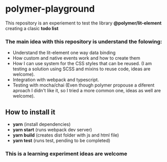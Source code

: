 # polymer-playground
This repository is an experiement to test the library **@polymer/lit-element** creating a clasic **todo list**


### The main idea with this repository is understand the folowing:
* Understand the lit-element one way data binding
* How custom and native events work and how to create them
* How I can use system for the CSS styles that can be reused. (I am testing a solution using SCSS and mixins to reuse code, ideas are welcome).
* Integration with webpack and typescript.
* Testing with mocha/chai (Even though polymer propouse a diferent aproach I didn't like it, so I tried a more common one, ideas as well are welcome).

## How to install it
* **yarn** (install dependencies)
* **yarn start** (runs webpack dev server)
* **yarn build** (creates dist folder with js and html file)
* **yarn test** (runs test, pending to be completed)

### This is a learning experiment ideas are welcome
